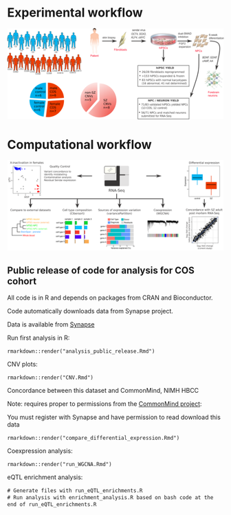 
# Experimental workflow
<img src="image/Study_design_v2.png" width="900">

# Computational workflow
<img src="image/Computational_workflow.png" width="900">

## Public release of code for analysis for COS cohort 

All code is in R and depends on packages from CRAN and Bioconductor.


Code automatically downloads data from Synapse project.

Data is available from [Synapse](https://www.synapse.org/hiPSC_COS)

Run first analysis in R: 
```
rmarkdown::render("analysis_public_release.Rmd")
```

CNV plots:
```
rmarkdown::render("CNV.Rmd")
```

Concordance between this dataset and CommonMind, NIMH HBCC

Note: requires proper to permissions from the [CommonMind project](https://www.synapse.org/#!Synapse:syn2759792): 

You must register with Synapse and have permission to read download this data
```
rmarkdown::render("compare_differential_expression.Rmd")
```

Coexpression analysis:
```
rmarkdown::render("run_WGCNA.Rmd")
```

eQTL enrichment analysis:
```
# Generate files with run_eQTL_enrichments.R 
# Run analysis with enrichment_analysis.R based on bash code at the end of run_eQTL_enrichments.R
```
